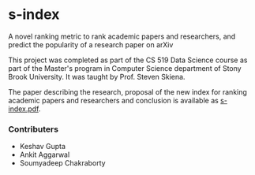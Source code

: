 # s-index
A novel ranking metric to rank academic papers and researchers, and predict the popularity of a research paper on arXiv

This project was completed as part of the CS 519 Data Science course as part of the Master's program in Computer Science department of Stony Brook University. It was taught by Prof. Steven Skiena.

The paper describing the research, proposal of the new index for ranking academic papers and researchers and conclusion is available as [s-index.pdf](https://github.com/ankitaggarwal011/s-index/blob/master/s-index.pdf).

### Contributers
* Keshav Gupta
* Ankit Aggarwal
* Soumyadeep Chakraborty
